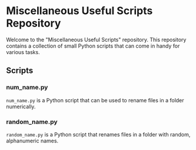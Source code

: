 # Miscellaneous Useful Scripts Repository

Welcome to the "Miscellaneous Useful Scripts" repository. This repository contains a collection of small Python scripts that can come in handy for various tasks.

## Scripts

### num_name.py

`num_name.py` is a Python script that can be used to rename files in a folder numerically.

### random_name.py

`random_name.py` is a Python script that renames files in a folder with random, alphanumeric names.
